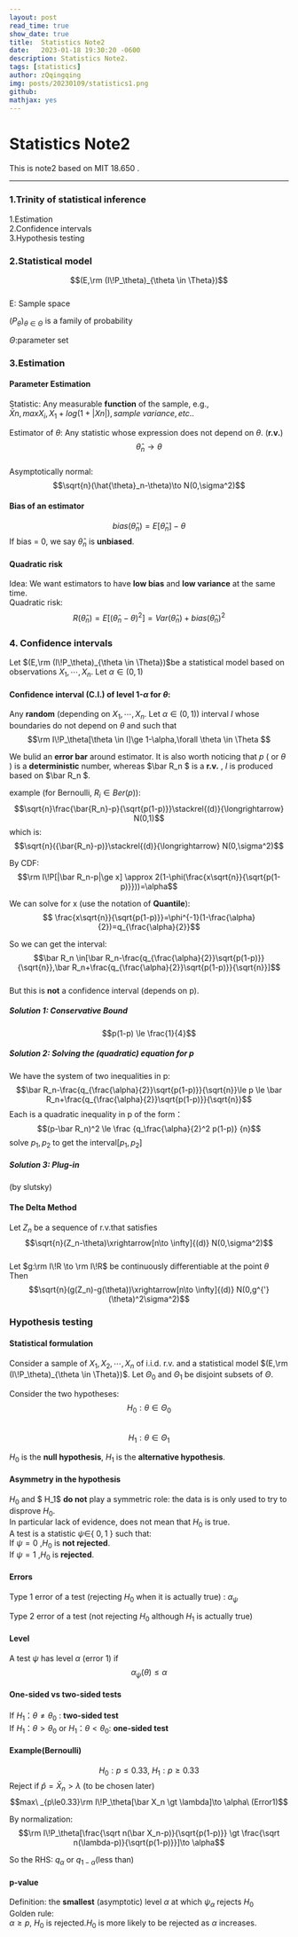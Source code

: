 ```yaml
---
layout: post
read_time: true
show_date: true
title:  Statistics Note2
date:   2023-01-18 19:30:20 -0600
description: Statistics Note2.
tags: [statistics]
author: zQqingqing
img: posts/20230109/statistics1.png 
github:  
mathjax: yes
---
```


# Statistics Note2

This is note2 based on MIT 18.650 .  

---

### 1.Trinity of statistical inference  
1.Estimation  
2.Confidence intervals  
3.Hypothesis testing  

### 2.Statistical model  
$$(E,\rm (I\!P_\theta)_{\theta \in \Theta})$$  
E: Sample space  

$(P_\theta)_{\theta \in \Theta}$ is a family of probability  

$\Theta$:parameter set

### 3.Estimation  
#### Parameter Estimation  

Statistic: Any measurable **function** of the sample, e.g.,  
$\bar Xn, maxX_i, X_1 + log(1 + |Xn|), sample\ variance, etc..$  

Estimator of $\theta$: Any statistic whose expression does not
depend on $\theta$.  (**r.v.**)
$$\hat{\theta}_n\to\theta$$  
Asymptotically normal:  
$$\sqrt{n}(\hat{\theta}_n-\theta)\to N(0,\sigma^2)$$  

#### Bias of an estimator
$$bias(\hat{\theta}_n)=E[\hat{\theta}_n]-\theta$$
If bias = 0, we say $\hat{\theta}_n$ is **unbiased**.  

#### Quadratic risk  
Idea: We want estimators to have **low bias** and **low variance** at the same time.  
Quadratic risk:$$R(\hat{\theta}_n)=E[(\hat{\theta}_n-\theta)^2]=Var(\hat{\theta}_n)+bias(\hat{\theta}_n)^2$$  
### 4. Confidence intervals
Let $(E,\rm (I\!P_\theta)_{\theta \in \Theta})$be a statistical model based on observations $X_1,\cdots,X_n$. Let $\alpha\in(0,1)$  
#### Confidence interval (C.I.) of level 1-$\alpha$ for $\theta$:  
Any **random** (depending on $X_1,\cdots,X_n$. Let $\alpha\in(0,1)$) interval $I$ whose boundaries do not depend on $\theta$ and such that  
$$\rm I\!P_\theta[\theta \in I]\ge 1-\alpha,\forall \theta \in \Theta $$  
  
We bulid an **error bar** around estimator. It is also worth noticing that $p$ ( or $\theta$ ) is a **deterministic** number, whereas $\bar R_n $ is a **r.v.** , $I$ is produced based on  $\bar R_n $.  
  
example (for Bernoulli, $R_i \in Ber(p)$):  
$$\sqrt{n}\frac{\bar{R_n}-p}{\sqrt{p(1-p)}}\stackrel{(d)}{\longrightarrow} N(0,1)$$
which is:
$$\sqrt{n}({\bar{R_n}-p)}\stackrel{(d)}{\longrightarrow} N(0,\sigma^2)$$  
  
By CDF:  
$$\rm I\!P[|\bar R_n-p|\ge x] \approx 2(1-\phi(\frac{x\sqrt{n}}{\sqrt{p(1-p)}}))=\alpha$$  
  
We can solve for x (use the notation of **Quantile**):  
$$ \frac{x\sqrt{n}}{\sqrt{p(1-p)}}=\phi^{-1}(1-\frac{\alpha}{2})=q_{\frac{\alpha}{2}}$$
  
So we can get the interval:  
$$\bar R_n \in[\bar R_n-\frac{q_{\frac{\alpha}{2}}\sqrt{p(1-p)}}{\sqrt{n}},\bar R_n+\frac{q_{\frac{\alpha}{2}}\sqrt{p(1-p)}}{\sqrt{n}}]$$  
But this is **not** a confidence interval (depends on p).  
##### Solution 1: Conservative Bound  
$$p(1-p) \le \frac{1}{4}$$  
##### Solution 2: Solving the (quadratic) equation for p  
We have the system of two inequalities in p:  
$$\bar R_n-\frac{q_{\frac{\alpha}{2}}\sqrt{p(1-p)}}{\sqrt{n}}\le p \le \bar R_n+\frac{q_{\frac{\alpha}{2}}\sqrt{p(1-p)}}{\sqrt{n}}$$
Each is a quadratic inequality in p of the form：  
$$(p-\bar R_n)^2 \le \frac
{q_\frac{\alpha}{2}^2 p(1-p)}
{n}$$
solve $p_1,p_2$ to get the interval$[p_1,p_2]$
##### Solution 3: Plug-in  
(by slutsky)  
#### The Delta Method  
Let $Z_n$ be a sequence of r.v.that satisfies  
$$\sqrt{n}(Z_n-\theta)\xrightarrow[n\to \infty]{(d)} N(0,\sigma^2)$$  
Let $g:\rm I\!R \to \rm I\!R$ be continuously differentiable at the point $\theta$  
Then  
$$\sqrt{n}(g(Z_n)-g(\theta))\xrightarrow[n\to \infty]{(d)} N(0,g^{'}(\theta)^2\sigma^2)$$  
### Hypothesis testing  
#### Statistical formulation  
Consider a sample of $X_1,X_2,\cdots ,X_n$ of i.i.d.  r.v. and a statistical model $(E,\rm (I\!P_\theta)_{\theta \in \Theta})$. 
Let $\Theta _0$ and $\Theta _1$ be disjoint subsets of $\Theta$.  

Consider the two hypotheses:  
$$H_0 : \theta \in \Theta _0$$  
$$H_1: \theta \in \Theta _1$$  

$H_0$ is the **null hypothesis**, $H_1$ is the **alternative hypothesis**.  
#### Asymmetry in the hypothesis
$H_0$ and $ H_1$ **do not** play a symmetric role: the data is is only used to try to disprove $H_0$.  
In particular lack of evidence, does not mean that $H_0$ is true.  
A test is a statistic $\psi \in${ $0,1$ } such that:  
If $\psi =0$ ,$H_0$ is **not rejected**.  
If $\psi =1$ ,$H_0$ is **rejected**.  

#### Errors  
Type 1 error of a test (rejecting $H_0$ when it is actually true)  :  $\alpha _\psi$

Type 2 error of a test (not rejecting $H_0$ although $H_1$ is actually true)  
#### Level
A test $\psi$ has level $\alpha$ (error 1) if  
$$\alpha _\psi (\theta) \le \alpha$$  
#### One-sided vs two-sided tests  
If $H_1：\theta \ne \theta _0$ : **two-sided test**  
If $H_1：\theta \gt \theta _0$ or $H_1：\theta \lt \theta _0$: **one-sided test**   
#### Example(Bernoulli)  
$$H_0: p\le0.33,\ H_1:p\ge0.33$$
Reject if $\hat p = \bar X_n \gt \lambda$  (to be chosen later)  
$$max\ _{p\le0.33}\rm I\!P_\theta[\bar X_n \gt \lambda]\to \alpha\ (Error1)$$  
  
By normalization:  
$$\rm I\!P_\theta[\frac{\sqrt n(\bar X_n-p)}{\sqrt{p(1-p)}} \gt \frac{\sqrt n(\lambda-p)}{\sqrt{p(1-p)}}]\to \alpha$$  
  
So the RHS: $q_\alpha$ or $q_{1-\alpha}$(less than)  
#### p-value  
Definition: the **smallest** (asymptotic) level $\alpha$  at which $\psi_\alpha$ rejects $H_0$  
Golden rule:  
$\alpha \ge p$, $H_0$ is rejected.$H_0$ is more likely to be rejected as $\alpha$ increases.  











